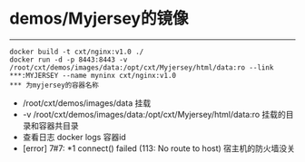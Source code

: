 # demos/Myjersey的镜像

***
	docker build -t cxt/nginx:v1.0 ./
	docker run -d -p 8443:8443 -v /root/cxt/demos/images/data:/opt/cxt/Myjersey/html/data:ro --link ***:MYJERSEY --name myninx cxt/nginx:v1.0
	*** 为myjersey的容器名称
	
* /root/cxt/demos/images/data 挂载
* -v /root/cxt/demos/images/data:/opt/cxt/Myjersey/html/data:ro 挂载的目录和容器共目录
* 查看日志 docker logs 容器id
* [error] 7#7: *1 connect() failed (113: No route to host) 宿主机的防火墙没关